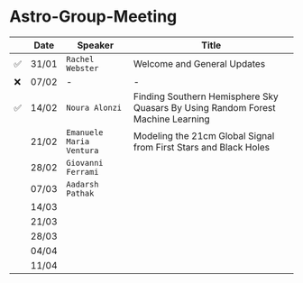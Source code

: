# Astro-Group-Meeting

| | Date| Speaker | Title |
| --- | --- | --- | --- |
| ✅ | 31/01 | `Rachel Webster` | Welcome and General Updates |
| ❌ | 07/02 | - | - |
| ✅ | 14/02 | `Noura Alonzi` | Finding Southern Hemisphere Sky Quasars By Using Random Forest Machine Learning |
| | 21/02 | `Emanuele Maria Ventura` | Modeling the 21cm Global Signal from First Stars and Black Holes |
| | 28/02 | `Giovanni Ferrami` |  |
| | 07/03 | `Aadarsh Pathak` |  |
| | 14/03 |  |  |
| | 21/03 |  |  |
| | 28/03 |  |  |
| | 04/04 |  |  |
| | 11/04 |  |  |
